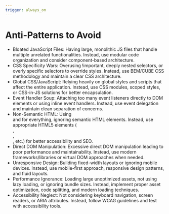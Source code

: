 ```yaml
---
trigger: always_on
---
```


# Anti-Patterns to Avoid

- Bloated JavaScript Files: Having large, monolithic JS files that handle multiple unrelated functionalities. Instead, use modular code organization and consider component-based architecture.
- CSS Specificity Wars: Overusing !important, deeply nested selectors, or overly specific selectors to override styles. Instead, use BEM/CUBE CSS methodology and maintain a clear CSS architecture.
- Global CSS/JavaScript: Relying heavily on global styles and scripts that affect the entire application. Instead, use CSS modules, scoped styles, or CSS-in-JS solutions for better encapsulation.
- Event Handler Soup: Attaching too many event listeners directly to DOM elements or using inline event handlers. Instead, use event delegation and maintain clean separation of concerns.
- Non-Semantic HTML: Using <div> and <span> for everything, ignoring semantic HTML elements. Instead, use appropriate HTML5 elements (<article>, <section>, <nav>, etc.) for better accessibility and SEO.
- Direct DOM Manipulation: Excessive direct DOM manipulation leading to poor performance and maintainability. Instead, use modern frameworks/libraries or virtual DOM approaches when needed.
- Unresponsive Design: Building fixed-width layouts or ignoring mobile devices. Instead, use mobile-first approach, responsive design patterns, and fluid layouts.
- Performance Ignorance: Loading large unoptimized assets, not using lazy loading, or ignoring bundle sizes. Instead, implement proper asset optimization, code splitting, and modern loading techniques.
- Accessibility Neglect: Not considering keyboard navigation, screen readers, or ARIA attributes. Instead, follow WCAG guidelines and test with accessibility tools.
